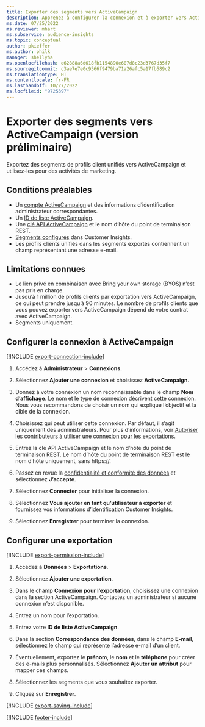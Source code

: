 ```yaml
---
title: Exporter des segments vers ActiveCampaign
description: Apprenez à configurer la connexion et à exporter vers ActiveCampaign.
ms.date: 07/25/2022
ms.reviewer: mhart
ms.subservice: audience-insights
ms.topic: conceptual
author: pkieffer
ms.author: philk
manager: shellyha
ms.openlocfilehash: e62888a6d618fb1154890e607d8c23d3767d35f7
ms.sourcegitcommit: c3ae7e7e0c9566f9479ba71a26afc5a17fb589c2
ms.translationtype: HT
ms.contentlocale: fr-FR
ms.lasthandoff: 10/27/2022
ms.locfileid: "9725397"
---
```

# <a name="export-segments-to-activecampaign-preview"></a>Exporter des segments vers ActiveCampaign (version préliminaire)

Exportez des segments de profils client unifiés vers ActiveCampaign et utilisez-les pour des activités de marketing.

## <a name="prerequisites"></a>Conditions préalables

- Un [compte ActiveCampaign](https://www.activecampaign.com/) et des informations d’identification administrateur correspondantes.
- Un [ID de liste ActiveCampaign](https://help.activecampaign.com/hc/articles/360000030559-How-to-create-a-list-in-ActiveCampaign).
- Une [clé API ActiveCampaign](https://help.activecampaign.com/hc/articles/207317590-Getting-started-with-the-API#how-to-obtain-your-activecampaign-api-url-and-key) et le nom d’hôte du point de terminaison REST.
- [Segments configurés](segments.md) dans Customer Insights.
- Les profils clients unifiés dans les segments exportés contiennent un champ représentant une adresse e-mail.

## <a name="known-limitations"></a>Limitations connues

- Le lien privé en combinaison avec Bring your own storage (BYOS) n’est pas pris en charge.
- Jusqu’à 1 million de profils clients par exportation vers ActiveCampaign, ce qui peut prendre jusqu’à 90 minutes. Le nombre de profils clients que vous pouvez exporter vers ActiveCampaign dépend de votre contrat avec ActiveCampaign.
- Segments uniquement.

## <a name="set-up-connection-to-activecampaign"></a>Configurer la connexion à ActiveCampaign

[!INCLUDE [export-connection-include](includes/export-connection-admn.md)]

1. Accédez à **Administrateur** > **Connexions**.

1. Sélectionnez **Ajouter une connexion** et choisissez **ActiveCampaign**.

1. Donnez à votre connexion un nom reconnaissable dans le champ **Nom d’affichage**. Le nom et le type de connexion décrivent cette connexion. Nous vous recommandons de choisir un nom qui explique l’objectif et la cible de la connexion.

1. Choisissez qui peut utiliser cette connexion. Par défaut, il s’agit uniquement des administrateurs. Pour plus d’informations, voir [Autoriser les contributeurs à utiliser une connexion pour les exportations](connections.md#allow-contributors-to-use-a-connection-for-exports).

1. Entrez la clé API ActiveCampaign et le nom d’hôte du point de terminaison REST. Le nom d’hôte du point de terminaison REST est le nom d’hôte uniquement, sans https://.

1. Passez en revue la [confidentialité et conformité des données](connections.md#data-privacy-and-compliance) et sélectionnez **J’accepte**.

1. Sélectionnez **Connecter** pour initialiser la connexion.

1. Sélectionnez **Vous ajouter en tant qu’utilisateur à exporter** et fournissez vos informations d’identification Customer Insights.

1. Sélectionnez **Enregistrer** pour terminer la connexion.

## <a name="configure-an-export"></a>Configurer une exportation

[!INCLUDE [export-permission-include](includes/export-permission.md)]

1. Accédez à **Données** > **Exportations**.

1. Sélectionnez **Ajouter une exportation**.

1. Dans le champ **Connexion pour l’exportation**, choisissez une connexion dans la section ActiveCampaign. Contactez un administrateur si aucune connexion n’est disponible.

1. Entrez un nom pour l’exportation.

1. Entrez votre **ID de liste ActiveCampaign**.

1. Dans la section **Correspondance des données**, dans le champ **E-mail**, sélectionnez le champ qui représente l’adresse e-mail d’un client.

1. Éventuellement, exportez le **prénom**, le **nom** et le **téléphone** pour créer des e-mails plus personnalisés. Sélectionnez **Ajouter un attribut** pour mapper ces champs.

1. Sélectionnez les segments que vous souhaitez exporter.

1. Cliquez sur **Enregistrer**.

[!INCLUDE [export-saving-include](includes/export-saving.md)]

[!INCLUDE [footer-include](includes/footer-banner.md)]
